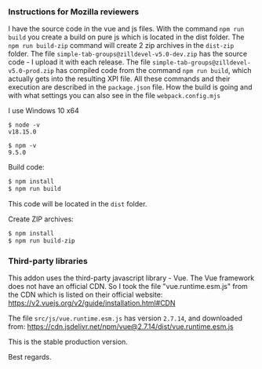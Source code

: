 ### Instructions for Mozilla reviewers

I have the source code in the vue and js files. With the command `npm run build` you create a build on pure js which is located in the dist folder.
The `npm run build-zip` command will create 2 zip archives in the `dist-zip` folder.
The file `simple-tab-groups@zilldevel-v5.0-dev.zip` has the source code - I upload it with each release.
The file `simple-tab-groups@zilldevel-v5.0-prod.zip` has compiled code from the command `npm run build`, which actually gets into the resulting XPI file.
All these commands and their execution are described in the `package.json` file.
How the build is going and with what settings you can also see in the file `webpack.config.mjs`

I use Windows 10 x64

```
$ node -v
v18.15.0

$ npm -v
9.5.0
```

Build code:

```bash
$ npm install
$ npm run build
```

This code will be located in the `dist` folder.

Create ZIP archives:

```bash
$ npm install
$ npm run build-zip
```

### Third-party libraries

This addon uses the third-party javascript library - Vue.
The Vue framework does not have an official CDN. So I took the file "vue.runtime.esm.js" from the CDN which is listed on their official website:
https://v2.vuejs.org/v2/guide/installation.html#CDN

The file `src/js/vue.runtime.esm.js` has version `2.7.14`, and downloaded from:
https://cdn.jsdelivr.net/npm/vue@2.7.14/dist/vue.runtime.esm.js

This is the stable production version.

Best regards.
